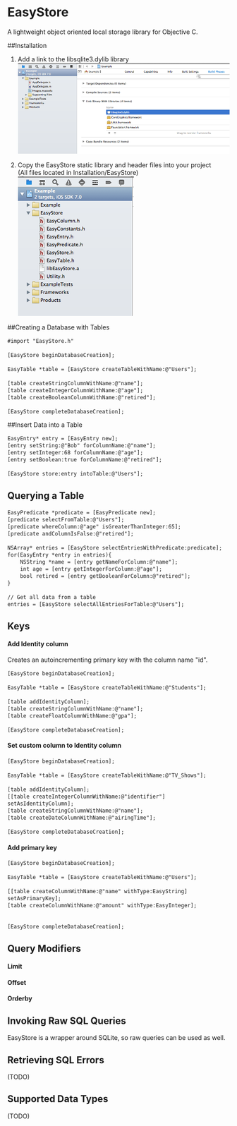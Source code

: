 EasyStore
=========

A lightweight object oriented local storage library for Objective C.

##Installation
1. Add a link to the libsqlite3.dylib library
![Image](Docs/images/add-sqlite-lib.png)

2. Copy the EasyStore static library and header files into your project<br/> 
(All files located in Installation/EasyStore) <br/>
![Image](Docs/images/copy-easy-store.png)

##Creating a Database with Tables

	#import "EasyStore.h"
	
	[EasyStore beginDatabaseCreation];
	
	EasyTable *table = [EasyStore createTableWithName:@"Users"];
    
    [table createStringColumnWithName:@"name"];
    [table createIntegerColumnWithName:@"age"];
    [table createBooleanColumnWithName:@"retired"];
    
    [EasyStore completeDatabaseCreation];

##Insert Data into a Table

	EasyEntry* entry = [EasyEntry new];
    [entry setString:@"Bob" forColumnName:@"name"];
    [entry setInteger:68 forColumnName:@"age"];
    [entry setBoolean:true forColumnName:@"retired"];
    
    [EasyStore store:entry intoTable:@"Users"];


## Querying a Table

 	EasyPredicate *predicate = [EasyPredicate new];
    [predicate selectFromTable:@"Users"];
    [predicate whereColumn:@"age" isGreaterThanInteger:65];
    [predicate andColumnIsFalse:@"retired"];
    
    NSArray* entries = [EasyStore selectEntriesWithPredicate:predicate];
    for(EasyEntry *entry in entries){
    	NSString *name = [entry getNameForColumn:@"name"];
    	int age = [entry getIntegerForColumn:@"age"];
    	bool retired = [entry getBooleanForColumn:@"retired"];
    }
    
    // Get all data from a table
    entries = [EasyStore selectAllEntriesForTable:@"Users"];
	
## Keys
#### Add Identity column

Creates an autoincrementing primary key with the column name "id".

    [EasyStore beginDatabaseCreation];
    
    EasyTable *table = [EasyStore createTableWithName:@"Students"];
    
    [table addIdentityColumn];
    [table createStringColumnWithName:@"name"];
    [table createFloatColumnWithName:@"gpa"];
    
    [EasyStore completeDatabaseCreation];

#### Set custom column to Identity column

    [EasyStore beginDatabaseCreation];
    
    EasyTable *table = [EasyStore createTableWithName:@"TV_Shows"];
    
    [table addIdentityColumn];
    [[table createIntegerColumnWithName:@"identifier"] setAsIdentityColumn];
    [table createStringColumnWithName:@"name"];
    [table createDateColumnWithName:@"airingTime"];
    
    [EasyStore completeDatabaseCreation];

#### Add primary key

    [EasyStore beginDatabaseCreation];
    
    EasyTable *table = [EasyStore createTableWithName:@"Users"];
    
    [[table createColumnWithName:@"name" withType:EasyString] setAsPrimaryKey];
    [table createColumnWithName:@"amount" withType:EasyInteger];
    
    
    [EasyStore completeDatabaseCreation];

## Query Modifiers
#### Limit
#### Offset
#### Orderby

## Invoking Raw SQL Queries
EasyStore is a wrapper around SQLite, so raw queries can be used as well.


## Retrieving SQL Errors
(TODO)


## Supported Data Types
(TODO)
 

